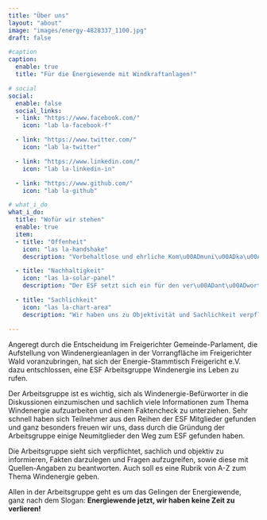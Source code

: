 ```yaml
---
title: "Über uns"
layout: "about"
image: "images/energy-4828337_1100.jpg"
draft: false

#caption
caption:
  enable: true
  title: "Für die Energiewende mit Windkraftanlagen!"

# social
social:
  enable: false
  social_links:
  - link: "https://www.facebook.com/"
    icon: "lab la-facebook-f"

  - link: "https://www.twitter.com/"
    icon: "lab la-twitter"

  - link: "https://www.linkedin.com/"
    icon: "lab la-linkedin-in"

  - link: "https://www.github.com/"
    icon: "lab la-github"

# what_i_do
what_i_do:
  title: "Wofür wir stehen"
  enable: true
  item:
  - title: "Offenheit"
    icon: "las la-handshake"
    description: "Vorbehaltlose und ehrliche Kom\u00ADmuni\u00ADka\u00ADtion prägen unsere Aus\u00ADeinander\u00ADset\u00ADzung mit dem Thema Energie\u00ADwende und sind die Basis unseres gemein\u00ADsamen Handelns."

  - title: "Nachhaltigkeit"
    icon: "las la-solar-panel"
    description: "Der ESF setzt sich ein für den ver\u00ADant\u00ADwortungs\u00ADbewussten Umgang mit den endlichen Res\u00ADsour\u00ADcen unserer Erde. Wir engagieren uns gegen den globalen mensch\u00ADgemachten Klima\u00ADwandel und das bereits vor unserer Haustür. Hierzu gehört auch die Förderung von Windenergie als eine der wichtigsten nachhaltigen Energie\u00ADquellen."

  - title: "Sachlichkeit"
    icon: "las la-chart-area"
    description: "Wir haben uns zu Objektivität und Sachlichkeit verpflichtet. Das be\u00ADdeutet für uns, dass wir unser Handeln nicht von persönlichen Interessen oder Gefühlen be\u00ADein\u00ADflussen lassen. Was für uns zählt, sind belastbare Fakten."

---
```


Angeregt durch die Entscheidung im Freigerichter Gemeinde-Parlament, die Auf&shy;stellung von Wind&shy;energie&shy;anlagen in der Vor&shy;rang&shy;fläche im Frei&shy;gerichter Wald voran&shy;zu&shy;bringen, hat sich der Energie-Stammtisch Frei&shy;gericht e.V. dazu ent&shy;schlossen, eine ESF Arbeitsgruppe Wind&shy;energie ins Leben zu rufen.

Der Arbeitsgruppe ist es wichtig, sich als Wind&shy;energie-Befürworter in die Dis&shy;kus&shy;si&shy;onen ein&shy;zu&shy;mischen und sachlich viele In&shy;for&shy;ma&shy;ti&shy;onen zum Thema Windenergie auf&shy;zu&shy;arbeiten und einem Faktencheck zu unter&shy;ziehen. Sehr schnell haben sich Teilnehmer aus den Reihen der ESF Mit&shy;glieder gefunden und ganz besonders freuen wir uns, dass durch die Gründung der Arbeitsgruppe einige Neumitglieder den Weg zum ESF gefunden haben.

Die Arbeitsgruppe sieht sich verpflichtet, sachlich und objektiv zu informieren, Fakten dar&shy;zulegen und Fragen aufzugreifen, sowie diese mit Quellen-Angaben zu beantworten. Auch soll es eine Rubrik von A-Z zum Thema Windenergie geben.

Allen in der Arbeitsgruppe geht es um das Gelingen der Energie&shy;wende, ganz nach dem Slogan: **Energiewende jetzt, wir haben keine Zeit zu verlieren!**
